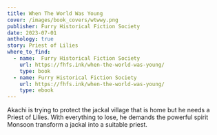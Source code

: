 ```yaml
---
title: When The World Was Young
cover: /images/book_covers/wtwwy.png
publisher: Furry Historical Fiction Society
date: 2023-07-01
anthology: true
story: Priest of Lilies
where_to_find:
  - name:  Furry Historical Fiction Society
    url: https://fhfs.ink/when-the-world-was-young/
    type: book
  - name: Furry Historical Fiction Society
    url: https://fhfs.ink/when-the-world-was-young/
    type: ebook
---
```

Akachi is trying to protect the jackal village that is home but he needs a Priest of Lilies. With everything to lose, he demands the powerful spirit Monsoon transform a jackal into a suitable priest.